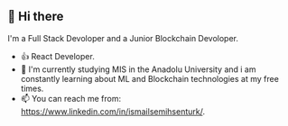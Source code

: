   <h2> <b>👋 Hi there</b> </h2> 

  I'm a Full Stack Devoloper and a Junior Blockchain Devoloper.
 - 👍 React Developer.
 - 🌱 I'm currently studying MIS in the Anadolu University and i am constantly learning about ML and Blockchain technologies at my free times.
 - 📫 You can reach me from: https://www.linkedin.com/in/ismailsemihsenturk/.

<!---
ismailsemihsenturk/ismailsemihsenturk is a ✨ special ✨ repository because its `README.md` (this file) appears on your GitHub profile.
You can click the Preview link to take a look at your changes.
--->
